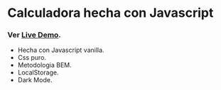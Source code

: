 # Calculadora hecha con Javascript

### Ver [Live Demo](https://calculadora-js.andevfrontend.com/).

- Hecha con Javascript vanilla.
- Css puro.
- Metodologia BEM.
- LocalStorage.
- Dark Mode.
